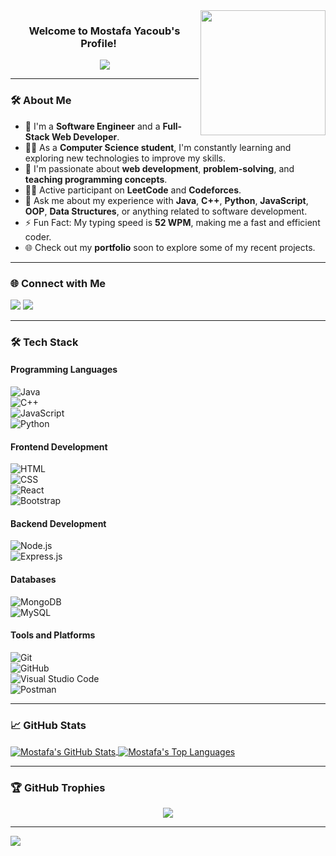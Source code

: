 <img width="200" align="right" src="https://c.tenor.com/_DOBjnGspYAAAAAM/code-coding.gif">

<h3 align="center">
  Welcome to Mostafa Yacoub's Profile!
  <img src="https://media.giphy.com/media/hvRJCLFzcasrR4ia7z/giphy.gif" width="15">
</h3>

<p align="center">
  <a href="https://github.com/DenverCoder1/readme-typing-svg"><img src="https://readme-typing-svg.herokuapp.com/?lines=Software%20Engineer;Full-Stack%20Web%20Developer;Problem%20Solver;Always%20learning%20new%20things&font=Fira%20Code&center=true&width=440&height=45&color=f75c7e&vCenter=true&size=22"></a>
</p> 

---

### 🛠 About Me  

- 🏢 I'm a **Software Engineer** and a **Full-Stack Web Developer**.  
- 👨‍💻 As a **Computer Science student**, I'm constantly learning and exploring new technologies to improve my skills.  
- 🌟 I'm passionate about **web development**, **problem-solving**, and **teaching programming concepts**.  
- 👨‍💻 Active participant on **LeetCode** and **Codeforces**.  
- 💬 Ask me about my experience with **Java**, **C++**, **Python**, **JavaScript**, **OOP**, **Data Structures**, or anything related to software development.  
- ⚡ Fun Fact: My typing speed is **52 WPM**, making me a fast and efficient coder.  
- 🌐 Check out my **portfolio** soon to explore some of my recent projects.  

---

### 🌐 Connect with Me  

<a href="https://www.linkedin.com/in/mostafa-yacoub-2b80b125a?lipi=urn%3Ali%3Apage%3Ad_flagship3_profile_view_base_contact_details%3BwTbOFMQ4QMOkQ6LpuO5Awg%3D%3D" target="_blank"><img src="https://img.shields.io/badge/-Mostafa%20Yacoub-0077B5?style=for-the-badge&logo=Linkedin&logoColor=white"/></a>
<a href="https://t.me/YacoubMostafa777" target="_blank"><img src="https://img.shields.io/badge/-Mostafa%20Yacoub-0088CC?style=for-the-badge&logo=Telegram&logoColor=white"/></a>  

---

### 🛠 Tech Stack  

#### Programming Languages  
![Java](https://img.shields.io/badge/-Java-05122A?style=flat&logo=java)&nbsp;  
![C++](https://img.shields.io/badge/-C++-05122A?style=flat&logo=C++)&nbsp;  
![JavaScript](https://img.shields.io/badge/-JavaScript-05122A?style=flat&logo=javascript)&nbsp;  
![Python](https://img.shields.io/badge/-Python-05122A?style=flat&logo=python)&nbsp;  

#### Frontend Development  
![HTML](https://img.shields.io/badge/-HTML-05122A?style=flat&logo=html5)&nbsp;  
![CSS](https://img.shields.io/badge/-CSS-05122A?style=flat&logo=css3)&nbsp;  
![React](https://img.shields.io/badge/-React-05122A?style=flat&logo=react)&nbsp;  
![Bootstrap](https://img.shields.io/badge/-Bootstrap-05122A?style=flat&logo=bootstrap)&nbsp;  

#### Backend Development  
![Node.js](https://img.shields.io/badge/-Node.js-05122A?style=flat&logo=node.js)&nbsp;  
![Express.js](https://img.shields.io/badge/-Express.js-05122A?style=flat&logo=express)&nbsp;  

#### Databases  
![MongoDB](https://img.shields.io/badge/-MongoDB-05122A?style=flat&logo=mongodb)&nbsp;  
![MySQL](https://img.shields.io/badge/-MySQL-05122A?style=flat&logo=mysql)&nbsp;  

#### Tools and Platforms  
![Git](https://img.shields.io/badge/-Git-05122A?style=flat&logo=git)&nbsp;  
![GitHub](https://img.shields.io/badge/-GitHub-05122A?style=flat&logo=github)&nbsp;  
![Visual Studio Code](https://img.shields.io/badge/-VS%20Code-05122A?style=flat&logo=visual-studio-code&logoColor=007ACC)&nbsp;  
![Postman](https://img.shields.io/badge/-Postman-05122A?style=flat&logo=postman)&nbsp;  

---

### 📈 GitHub Stats  

<a href="https://github.com/Yacoub777">
  <img align="center" src="https://github-readme-stats.vercel.app/api?username=Yacoub777&show_icons=true&include_all_commits=true&count_private=true&hide=prs&theme=radical" alt="Mostafa's GitHub Stats" />
</a>
<a href="https://github.com/Yacoub777">
  <img align="center" src="https://github-readme-stats.vercel.app/api/top-langs/?username=Yacoub777&layout=compact&theme=radical" alt="Mostafa's Top Languages" />
</a>  

---

### 🏆 GitHub Trophies  

<p align="center">
  <img src="https://github-profile-trophy.vercel.app/?username=Yacoub777&theme=radical&no-bg=true" />
</p>

---

<a href="https://komarev.com/ghpvc/?username=Yacoub777&style=for-the-badge">
    <img src="https://komarev.com/ghpvc/?username=Yacoub777&style=for-the-badge">
</a>  
